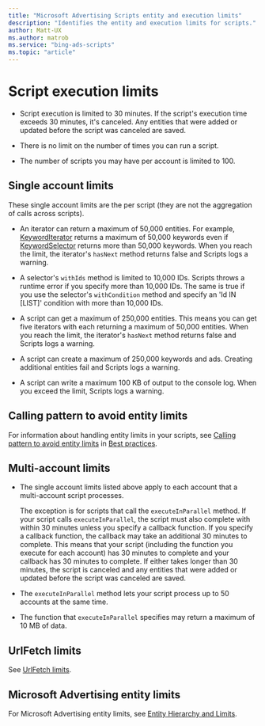 ```yaml
---
title: "Microsoft Advertising Scripts entity and execution limits"
description: "Identifies the entity and execution limits for scripts."
author: Matt-UX
ms.author: matrob
ms.service: "bing-ads-scripts"
ms.topic: "article"
---
```


# Script execution limits

- Script execution is limited to 30 minutes. If the script's execution time exceeds 30 minutes, it's canceled. Any entities that were added or updated before the script was canceled are saved.  
  
- There is no limit on the number of times you can run a script.  
  
- The number of scripts you may have per account is limited to 100.


## Single account limits

These single account limits are the per script (they are not the aggregation of calls across scripts).

- An iterator can return a maximum of 50,000 entities. For example, [KeywordIterator](../reference/KeywordIterator.md) returns a maximum of 50,000 keywords even if [KeywordSelector](../reference/KeywordSelector.md) returns more than 50,000 keywords. When you reach the limit, the iterator's `hasNext` method returns false and Scripts logs a warning.  
  
- A selector's `withIds` method is limited to 10,000 IDs. Scripts throws a runtime error if you specify more than 10,000 IDs. The same is true if you use the selector's `withCondition` method and specify an 'Id IN [LIST]' condition with more than 10,000 IDs.  
  
- A script can get a maximum of 250,000 entities. This means you can get five iterators with each returning a maximum of 50,000 entities. When you reach the limit, the iterator's `hasNext` method returns false and Scripts logs a warning.  
  
- A script can create a maximum of 250,000 keywords and ads. Creating additional entities fail and Scripts logs a warning.  
  
- A script can write a maximum 100 KB of output to the console log. When you exceed the limit, Scripts logs a warning.


## Calling pattern to avoid entity limits

For information about handling entity limits in your scripts, see [Calling pattern to avoid entity limits](best-practices.md#calling-pattern-to-avoid-entity-limits) in [Best practices](best-practices.md).
 

## Multi-account limits

- The single account limits listed above apply to each account that a multi-account script processes.  

  The exception is for scripts that call the `executeInParallel` method. If your script calls `executeInParallel`, the script must also complete with within 30 minutes unless you specify a callback function. If you specify a callback function, the callback may take an additional 30 minutes to complete. This means that your script (including the function you execute for each account) has 30 minutes to complete and your callback has 30 minutes to complete. If either takes longer than 30 minutes, the script is canceled and any entities that were added or updated before the script was canceled are saved.  

- The `executeInParallel` method lets your script process up to 50 accounts at the same time.  
    
- The function that `executeInParallel` specifies may return a maximum of 10 MB of data.


## UrlFetch limits

See [UrlFetch limits](urlfetch-limits.md).


## Microsoft Advertising entity limits

For Microsoft Advertising entity limits, see [Entity Hierarchy and Limits](/advertising/guides/entity-hierarchy-limits).

